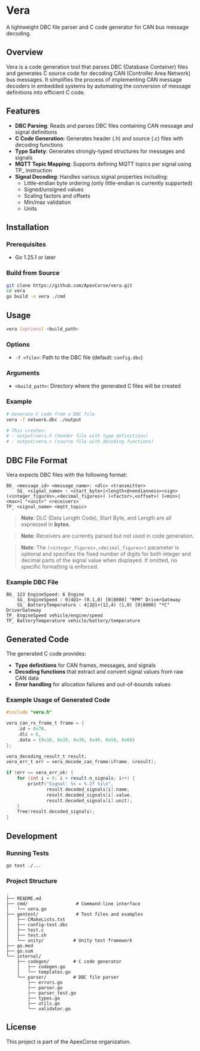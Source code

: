 # Vera

A lightweight DBC file parser and C code generator for CAN bus message decoding.

## Overview

Vera is a code generation tool that parses DBC (Database Container) files and generates C source code for decoding CAN (Controller Area Network) bus messages. It simplifies the process of implementing CAN message decoders in embedded systems by automating the conversion of message definitions into efficient C code.

## Features

- **DBC Parsing**: Reads and parses DBC files containing CAN message and signal definitions
- **C Code Generation**: Generates header (.h) and source (.c) files with decoding functions
- **Type Safety**: Generates strongly-typed structures for messages and signals
- **MQTT Topic Mapping**: Supports defining MQTT topics per signal using TP_ instruction
- **Signal Decoding**: Handles various signal properties including:
  - Little-endian byte ordering (only little-endian is currently supported)
  - Signed/unsigned values
  - Scaling factors and offsets
  - Min/max validation
  - Units

## Installation

### Prerequisites

- Go 1.25.1 or later

### Build from Source

```bash
git clone https://github.com/ApexCorse/vera.git
cd vera
go build -o vera ./cmd
```

## Usage

```bash
vera [options] <build_path>
```

### Options

- `-f <file>`: Path to the DBC file (default: `config.dbc`)

### Arguments

- `<build_path>`: Directory where the generated C files will be created

### Example

```bash
# Generate C code from a DBC file
vera -f network.dbc ./output

# This creates:
# - output/vera.h (header file with type definitions)
# - output/vera.c (source file with decoding functions)
```

## DBC File Format

Vera expects DBC files with the following format:

```
BO_ <message_id> <message_name>: <dlc> <transmitter>
    SG_ <signal_name> : <start_byte>|<length>@<endianness><sign>(<integer_figures>,<decimal_figures>) (<factor>,<offset>) [<min>|<max>] "<unit>" <receivers>
TP_ <signal_name> <mqtt_topic>
```

> **Note**: DLC (Data Length Code), Start Byte, and Length are all expressed in **bytes**.

> **Note**: Receivers are currently parsed but not used in code generation.

> **Note**: The `(<integer_figures>,<decimal_figures>)` parameter is optional and specifies the fixed number of digits for both integer and decimal parts of the signal value when displayed. If omitted, no specific formatting is enforced.

### Example DBC File

```
BO_ 123 EngineSpeed: 6 Engine
    SG_ EngineSpeed : 0|4@1+ (0.1,0) [0|8000] "RPM" DriverGateway
    SG_ BatteryTemperature : 4|2@1+(12,4) (1,0) [0|8000] "ºC" DriverGateway
TP_ EngineSpeed vehicle/engine/speed
TP_ BatteryTemperature vehicle/battery/temperature
```

## Generated Code

The generated C code provides:

- **Type definitions** for CAN frames, messages, and signals
- **Decoding functions** that extract and convert signal values from raw CAN data
- **Error handling** for allocation failures and out-of-bounds values

### Example Usage of Generated Code

```c
#include "vera.h"

vera_can_rx_frame_t frame = {
    .id = 0x7B,
    .dlc = 6,
    .data = {0x10, 0x20, 0x30, 0x40, 0x50, 0x60}
};

vera_decoding_result_t result;
vera_err_t err = vera_decode_can_frame(&frame, &result);

if (err == vera_err_ok) {
    for (int i = 0; i < result.n_signals; i++) {
        printf("Signal: %s = %.2f %s\n",
               result.decoded_signals[i].name,
               result.decoded_signals[i].value,
               result.decoded_signals[i].unit);
    }
    free(result.decoded_signals);
}
```

## Development

### Running Tests

```bash
go test ./...
```

### Project Structure

```
.
├── README.md
├── cmd/                  # Command-line interface
│   └── vera.go
├── gentest/              # Test files and examples
│   ├── CMakeLists.txt
│   ├── config-test.dbc
│   ├── test.c
│   ├── test.sh
│   └── unity/           # Unity test framework
├── go.mod
├── go.sum
└── internal/
    ├── codegen/         # C code generator
    │   ├── codegen.go
    │   └── templates.go
    └── parser/          # DBC file parser
        ├── errors.go
        ├── parser.go
        ├── parser_test.go
        ├── types.go
        ├── utils.go
        └── validator.go
```

## License

This project is part of the ApexCorse organization.
